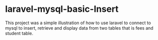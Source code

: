 # laravel-mysql-basic-Insert
This project was a simple illustration of how to use laravel to connect to mysql to insert, 
retrieve and display data from two tables that is fees and student table.
